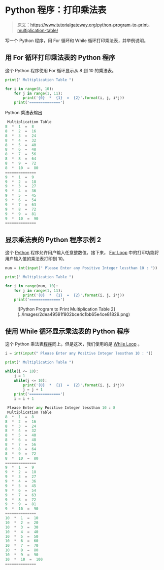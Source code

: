 # Python 程序：打印乘法表

> 原文：<https://www.tutorialgateway.org/python-program-to-print-multiplication-table/>

写一个 Python 程序，用 For 循环和 While 循环打印乘法表，并举例说明。

## 用 For 循环打印乘法表的 Python 程序

这个 Python 程序使用 For 循环显示从 8 到 10 的乘法表。

```py
print(" Multiplication Table ")

for i in range(8, 10):
    for j in range(1, 11):
        print('{0}  *  {1}  =  {2}'.format(i, j, i*j))
    print('==============')
```

Python 乘法表输出

```py
 Multiplication Table 
8  *  1  =  8
8  *  2  =  16
8  *  3  =  24
8  *  4  =  32
8  *  5  =  40
8  *  6  =  48
8  *  7  =  56
8  *  8  =  64
8  *  9  =  72
8  *  10  =  80
==============
9  *  1  =  9
9  *  2  =  18
9  *  3  =  27
9  *  4  =  36
9  *  5  =  45
9  *  6  =  54
9  *  7  =  63
9  *  8  =  72
9  *  9  =  81
9  *  10  =  90
==============
```

## 显示乘法表的 Python 程序示例 2

这个 [Python](https://www.tutorialgateway.org/python-tutorial/) 程序允许用户输入任意整数值。接下来， [For Loop](https://www.tutorialgateway.org/python-for-loop/) 中的打印功能将用户输入值的乘法表打印到 10。

```py
num = int(input(" Please Enter any Positive Integer lessthan 10 : "))

print(" Multiplication Table ")

for i in range(num, 10):
    for j in range(1, 11):
        print('{0}  *  {1}  =  {2}'.format(i, j, i*j))
    print('==============')
```

<figure class="wp-block-image">![Python Program to Print Multiplication Table 2](../Images/2dea49591f802bce4c1bb65e4ce81829.png)</figure>

## 使用 While 循环显示乘法表的 Python 程序

这个 Python 乘法表[程序](https://www.tutorialgateway.org/python-programming-examples/)同上。但是这次，我们使用的是 [While Loop](https://www.tutorialgateway.org/python-while-loop/) 。

```py
i = int(input(" Please Enter any Positive Integer lessthan 10 : "))

print(" Multiplication Table ")

while(i <= 10):
    j = 1
    while(j <= 10):
        print('{0}  *  {1}  =  {2}'.format(i, j, i*j))
        j = j + 1
    print('==============')
    i = i + 1
```

```py
 Please Enter any Positive Integer lessthan 10 : 8
 Multiplication Table 
8  *  1  =  8
8  *  2  =  16
8  *  3  =  24
8  *  4  =  32
8  *  5  =  40
8  *  6  =  48
8  *  7  =  56
8  *  8  =  64
8  *  9  =  72
8  *  10  =  80
==============
9  *  1  =  9
9  *  2  =  18
9  *  3  =  27
9  *  4  =  36
9  *  5  =  45
9  *  6  =  54
9  *  7  =  63
9  *  8  =  72
9  *  9  =  81
9  *  10  =  90
==============
10  *  1  =  10
10  *  2  =  20
10  *  3  =  30
10  *  4  =  40
10  *  5  =  50
10  *  6  =  60
10  *  7  =  70
10  *  8  =  80
10  *  9  =  90
10  *  10  =  100
==============
```